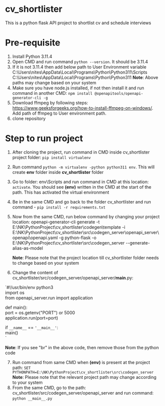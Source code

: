 # cv_shortlister
This is a python flask API project to shortlist cv and schedule interviews

# Pre-requisite
1. Install Python 3.11.4
2. Open CMD and run command `python --version`. It should be 3.11.4
3. If it is not 3.11.4 then add below path to User Environment variable
   C:\Users\nites\AppData\Local\Programs\Python\Python311\Scripts\
   C:\Users\nites\AppData\Local\Programs\Python\Python311
   **Note**: Above paths may change based on your system
4. Make sure you have node.js installed, if not then install it and run command in another CMD: `npm install @openapitools/openapi-generator-cli -g`
5. Download ffmpeg by following steps: https://www.geeksforgeeks.org/how-to-install-ffmpeg-on-windows/. Add path of ffmpeg to User environment path. 
6. clone repository

# Step to run project
1. After cloning the project, run command in CMD inside cv_shortlister project folder:  `pip install virtualenv`
2. Run command `python -m virtualenv -python python311 env`. This will create **env** folder inside **cv_shortlister** folder
3. Go to folder: env\Scripts and run command in CMD at this location: `activate`. You should see **(env)** written in the CMD at the start of the path. This has activated the virtual environment
4. Be in the same CMD and go back to the folder cv_shortlister and run command - `pip install -r requirements.txt`
5. Now from the same CMD, run below command by changing your project location:
   openapi-generator-cli generate -t E:\NK\PythonProject\cv_shortlister\codegen\template -i E:\NK\PythonProject\cv_shortlister\src\codegen_server\openapi_server\openapi\openapi.yaml -g python-flask -o E:\NK\PythonProject\cv_shortlister\src\codegen_server --generate-alias-as-model

   **Note**: Please note that the project location till cv_shortlister folder needs to change based on your system
6. Change the content of cv_shortlister/src/codegen_server/openapi_server/__main__.py:

`#!/usr/bin/env python3<br/>
import os<br/>
from openapi_server.run import application<br/>

def main():<br/>
   port = os.getenv("PORT") or 5000<br/>
   application.run(port=port)<br/>

if `__name__` == `'__main__'`:<br/>
   main()<br/>`

   **Note**: If you see "br" in the above code, then remove those from the python code

7. Run command from same CMD when **(env)** is present at the project path: `SET PYTHONPATH=E:\NK\PythonProject\cv_shortlister\src\codegen_server`
   **Note**: Please note that the relevant project path may change according to your system
8. From the same CMD, go to the path: cv_shortlister/src/codegen_server/openapi_server and run command: `python __main__.py`
